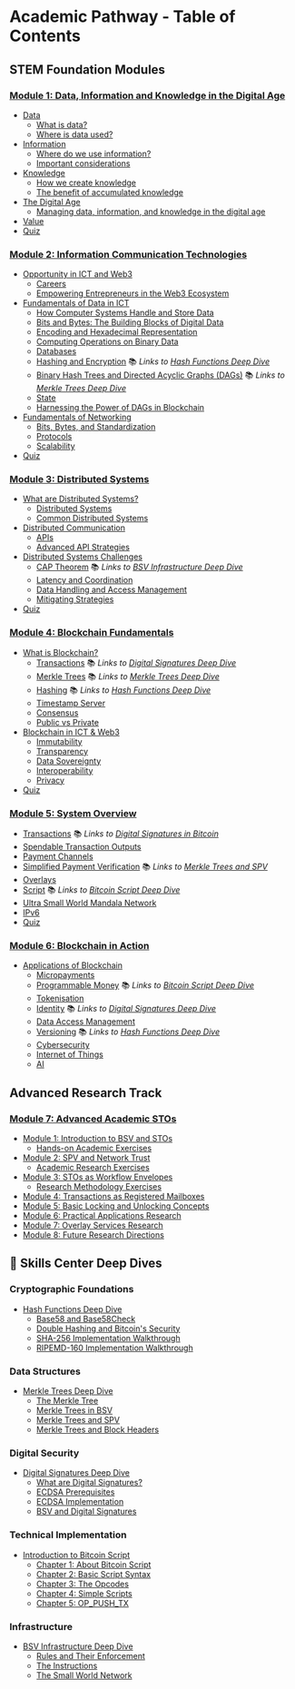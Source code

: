 # Academic Pathway - Table of Contents

## STEM Foundation Modules

### [Module 1: Data, Information and Knowledge in the Digital Age](01-data-information-knowledge/README.md)
* [Data](01-data-information-knowledge/data/README.md)
  * [What is data?](01-data-information-knowledge/data/what-is-data.md)
  * [Where is data used?](01-data-information-knowledge/data/where-is-data-used.md)
* [Information](01-data-information-knowledge/information/README.md)
  * [Where do we use information?](01-data-information-knowledge/information/where-do-we-use-information.md)
  * [Important considerations](01-data-information-knowledge/information/important-considerations.md)
* [Knowledge](01-data-information-knowledge/knowledge/README.md)
  * [How we create knowledge](01-data-information-knowledge/knowledge/how-we-create-knowledge.md)
  * [The benefit of accumulated knowledge](01-data-information-knowledge/knowledge/the-benefit-of-accumulated-knowledge.md)
* [The Digital Age](01-data-information-knowledge/the-digital-age/README.md)
  * [Managing data, information, and knowledge in the digital age](01-data-information-knowledge/the-digital-age/managing-data-information-and-knowledge-in-the-digital-age.md)
* [Value](01-data-information-knowledge/value.md)
* [Quiz](01-data-information-knowledge/quiz.md)

### [Module 2: Information Communication Technologies](02-information-communication-tech/README.md)
* [Opportunity in ICT and Web3](02-information-communication-tech/opportunity-in-ict-and-web3/README.md)
  * [Careers](02-information-communication-tech/opportunity-in-ict-and-web3/careers.md)
  * [Empowering Entrepreneurs in the Web3 Ecosystem](02-information-communication-tech/opportunity-in-ict-and-web3/empowering-entrepreneurs-in-the-web3-ecosystem.md)
* [Fundamentals of Data in ICT](02-information-communication-tech/fundamentals-of-data-in-ict/README.md)
  * [How Computer Systems Handle and Store Data](02-information-communication-tech/fundamentals-of-data-in-ict/how-computer-systems-handle-and-store-data.md)
  * [Bits and Bytes: The Building Blocks of Digital Data](02-information-communication-tech/fundamentals-of-data-in-ict/bits-and-bytes-the-building-blocks-of-digital-data.md)
  * [Encoding and Hexadecimal Representation](02-information-communication-tech/fundamentals-of-data-in-ict/encoding-and-hexadecimal-representation.md)
  * [Computing Operations on Binary Data](02-information-communication-tech/fundamentals-of-data-in-ict/computing-operations-on-binary-data.md)
  * [Databases](02-information-communication-tech/fundamentals-of-data-in-ict/databases.md)
  * [Hashing and Encryption](02-information-communication-tech/fundamentals-of-data-in-ict/hashing-and-encryption.md) 📚 *Links to [Hash Functions Deep Dive](../../skills-center/bsv-academy/hash-functions/README.md)*
  * [Binary Hash Trees and Directed Acyclic Graphs (DAGs)](02-information-communication-tech/fundamentals-of-data-in-ict/binary-hash-trees-and-directed-acyclic-graphs-dags.md) 📚 *Links to [Merkle Trees Deep Dive](../../skills-center/bsv-academy/merkle-trees/README.md)*
  * [State](02-information-communication-tech/fundamentals-of-data-in-ict/state.md)
  * [Harnessing the Power of DAGs in Blockchain](02-information-communication-tech/fundamentals-of-data-in-ict/harnessing-the-power-of-dags-in-blockchain.md)
* [Fundamentals of Networking](02-information-communication-tech/fundamentals-of-networking/README.md)
  * [Bits, Bytes, and Standardization](02-information-communication-tech/fundamentals-of-networking/bits-bytes-and-standardization.md)
  * [Protocols](02-information-communication-tech/fundamentals-of-networking/protocols.md)
  * [Scalability](02-information-communication-tech/fundamentals-of-networking/scalability.md)
* [Quiz](02-information-communication-tech/quiz.md)

### [Module 3: Distributed Systems](03-distributed-systems/README.md)
* [What are Distributed Systems?](03-distributed-systems/what-are-distributed-systems/README.md)
  * [Distributed Systems](03-distributed-systems/what-are-distributed-systems/distributed-systems.md)
  * [Common Distributed Systems](03-distributed-systems/what-are-distributed-systems/common-distributed-systems.md)
* [Distributed Communication](03-distributed-systems/distributed-communication/README.md)
  * [APIs](03-distributed-systems/distributed-communication/apis.md)
  * [Advanced API Strategies](03-distributed-systems/distributed-communication/advanced-api-strategies.md)
* [Distributed Systems Challenges](03-distributed-systems/distributed-systems-challenges/README.md)
  * [CAP Theorem](03-distributed-systems/distributed-systems-challenges/cap-theorem.md) 📚 *Links to [BSV Infrastructure Deep Dive](../../skills-center/bsv-academy/bsv-infrastructure/README.md)*
  * [Latency and Coordination](03-distributed-systems/distributed-systems-challenges/latency-and-coordination.md)
  * [Data Handling and Access Management](03-distributed-systems/distributed-systems-challenges/data-handling-and-access-management.md)
  * [Mitigating Strategies](03-distributed-systems/distributed-systems-challenges/mitigating-strategies.md)
* [Quiz](03-distributed-systems/quiz.md)

### [Module 4: Blockchain Fundamentals](04-blockchain-fundamentals/README.md)
* [What is Blockchain?](04-blockchain-fundamentals/what-is-blockchain/README.md)
  * [Transactions](04-blockchain-fundamentals/what-is-blockchain/transactions.md) 📚 *Links to [Digital Signatures Deep Dive](../../skills-center/bsv-academy/digital-signatures/README.md)*
  * [Merkle Trees](04-blockchain-fundamentals/what-is-blockchain/merkle-trees.md) 📚 *Links to [Merkle Trees Deep Dive](../../skills-center/bsv-academy/merkle-trees/README.md)*
  * [Hashing](04-blockchain-fundamentals/what-is-blockchain/hashing.md) 📚 *Links to [Hash Functions Deep Dive](../../skills-center/bsv-academy/hash-functions/README.md)*
  * [Timestamp Server](04-blockchain-fundamentals/what-is-blockchain/timestamp-server.md)
  * [Consensus](04-blockchain-fundamentals/what-is-blockchain/consensus.md)
  * [Public vs Private](04-blockchain-fundamentals/what-is-blockchain/public-vs-private.md)
* [Blockchain in ICT & Web3](04-blockchain-fundamentals/blockchain-in-ict-and-web3/README.md)
  * [Immutability](04-blockchain-fundamentals/blockchain-in-ict-and-web3/immutability.md)
  * [Transparency](04-blockchain-fundamentals/blockchain-in-ict-and-web3/transparency.md)
  * [Data Sovereignty](04-blockchain-fundamentals/blockchain-in-ict-and-web3/data-sovereignty.md)
  * [Interoperability](04-blockchain-fundamentals/blockchain-in-ict-and-web3/interoperability.md)
  * [Privacy](04-blockchain-fundamentals/blockchain-in-ict-and-web3/privacy.md)
* [Quiz](04-blockchain-fundamentals/quiz.md)

### [Module 5: System Overview](05-system-overview/README.md)
* [Transactions](05-system-overview/transactions.md) 📚 *Links to [Digital Signatures in Bitcoin](../../skills-center/bsv-academy/digital-signatures/bsv-and-digital-signatures/README.md)*
* [Spendable Transaction Outputs](05-system-overview/spendable-transaction-outputs.md)
* [Payment Channels](05-system-overview/payment-channels.md)
* [Simplified Payment Verification](05-system-overview/simplified-payment-verification.md) 📚 *Links to [Merkle Trees and SPV](../../skills-center/bsv-academy/merkle-trees/merkle-trees-and-simplified-payment-verification/README.md)*
* [Overlays](05-system-overview/overlays.md)
* [Script](05-system-overview/script.md) 📚 *Links to [Bitcoin Script Deep Dive](../../skills-center/bsv-academy/introduction-to-bitcoin-script/README.md)*
* [Ultra Small World Mandala Network](05-system-overview/ultra-small-world-mandala-network.md)
* [IPv6](05-system-overview/ipv6.md)
* [Quiz](05-system-overview/quiz.md)

### [Module 6: Blockchain in Action](06-blockchain-in-action/README.md)
* [Applications of Blockchain](06-blockchain-in-action/applications-of-blockchain/README.md)
  * [Micropayments](06-blockchain-in-action/applications-of-blockchain/micropayments.md)
  * [Programmable Money](06-blockchain-in-action/applications-of-blockchain/programmable-money.md) 📚 *Links to [Bitcoin Script Deep Dive](../../skills-center/bsv-academy/introduction-to-bitcoin-script/README.md)*
  * [Tokenisation](06-blockchain-in-action/applications-of-blockchain/tokenisation.md)
  * [Identity](06-blockchain-in-action/applications-of-blockchain/identity.md) 📚 *Links to [Digital Signatures Deep Dive](../../skills-center/bsv-academy/digital-signatures/README.md)*
  * [Data Access Management](06-blockchain-in-action/applications-of-blockchain/data-access-management.md)
  * [Versioning](06-blockchain-in-action/applications-of-blockchain/versioning.md) 📚 *Links to [Hash Functions Deep Dive](../../skills-center/bsv-academy/hash-functions/README.md)*
  * [Cybersecurity](06-blockchain-in-action/applications-of-blockchain/cybersecurity.md)
  * [Internet of Things](06-blockchain-in-action/applications-of-blockchain/internet-of-things.md)
  * [AI](06-blockchain-in-action/applications-of-blockchain/ai.md)

## Advanced Research Track

### [Module 7: Advanced Academic STOs](05-advanced-academic-stos/table-of-contents/README.md)
* [Module 1: Introduction to BSV and STOs](05-advanced-academic-stos/table-of-contents/module-1-introduction-to-bsv-and-the-concept-of-spendable-transaction-outputs-stos/README.md)
  * [Hands-on Academic Exercises](05-advanced-academic-stos/table-of-contents/module-1-introduction-to-bsv-and-the-concept-of-spendable-transaction-outputs-stos/module-1-hands-on-exercises.md)
* [Module 2: SPV and Network Trust](05-advanced-academic-stos/table-of-contents/module-2-simplified-payment-verification-spv-and-network-trust/README.md)
  * [Academic Research Exercises](05-advanced-academic-stos/table-of-contents/module-2-simplified-payment-verification-spv-and-network-trust/module-2-hands-on-exercises.md)
* [Module 3: STOs as Workflow Envelopes](05-advanced-academic-stos/table-of-contents/module-3-spendable-transaction-outputs-stos-as-workflow-envelopes/README.md)
  * [Research Methodology Exercises](05-advanced-academic-stos/table-of-contents/module-3-spendable-transaction-outputs-stos-as-workflow-envelopes/module-3-hands-on-exercises-building-on-the-digital-envelopes-and-ordered-mail-bag-analogy.md)
* [Module 4: Transactions as Registered Mailboxes](05-advanced-academic-stos/table-of-contents/module-4-transactions-as-registered-mail-bags-and-stos-as-envelopes-in-digital-workflows.md)
* [Module 5: Basic Locking and Unlocking Concepts](05-advanced-academic-stos/table-of-contents/module-5-basic-locking-and-unlocking-concepts-for-sto-security.md)
* [Module 6: Practical Applications Research](05-advanced-academic-stos/table-of-contents/module-6-practical-applications-of-stos-and-payment-channels.md)
* [Module 7: Overlay Services Research](05-advanced-academic-stos/table-of-contents/module-7-overlay-services-managing-stos-in-dedicated-business-environments.md)
* [Module 8: Future Research Directions](05-advanced-academic-stos/table-of-contents/module-8-the-future-of-stos-in-distributed-systems-and-peer-to-peer-networks.md)

## 🔬 Skills Center Deep Dives

### Cryptographic Foundations
* [Hash Functions Deep Dive](../../skills-center/bsv-academy/hash-functions/README.md)
  * [Base58 and Base58Check](../../skills-center/bsv-academy/hash-functions/base58-and-base58check/README.md)
  * [Double Hashing and Bitcoin's Security](../../skills-center/bsv-academy/hash-functions/doubla-hashing-and-bitcoins-security/README.md)
  * [SHA-256 Implementation Walkthrough](../../skills-center/bsv-academy/hash-functions/walkthrough-implementation-of-sha-256-in-golang/README.md)
  * [RIPEMD-160 Implementation Walkthrough](../../skills-center/bsv-academy/hash-functions/walkthrough-implementation-of-ripemd-160-in-golang/README.md)

### Data Structures
* [Merkle Trees Deep Dive](../../skills-center/bsv-academy/merkle-trees/README.md)
  * [The Merkle Tree](../../skills-center/bsv-academy/merkle-trees/the-merkle-tree/README.md)
  * [Merkle Trees in BSV](../../skills-center/bsv-academy/merkle-trees/merkles-trees-in-bsv/README.md)
  * [Merkle Trees and SPV](../../skills-center/bsv-academy/merkle-trees/merkle-trees-and-simplified-payment-verification/README.md)
  * [Merkle Trees and Block Headers](../../skills-center/bsv-academy/merkle-trees/merkle-trees-and-the-block-header/README.md)

### Digital Security
* [Digital Signatures Deep Dive](../../skills-center/bsv-academy/digital-signatures/README.md)
  * [What are Digital Signatures?](../../skills-center/bsv-academy/digital-signatures/what-are-digital-signatures/README.md)
  * [ECDSA Prerequisites](../../skills-center/bsv-academy/digital-signatures/ecdsa-prerequisites/README.md)
  * [ECDSA Implementation](../../skills-center/bsv-academy/digital-signatures/ecdsa/README.md)
  * [BSV and Digital Signatures](../../skills-center/bsv-academy/digital-signatures/bsv-and-digital-signatures/README.md)

### Technical Implementation
* [Introduction to Bitcoin Script](../../skills-center/bsv-academy/introduction-to-bitcoin-script/README.md)
  * [Chapter 1: About Bitcoin Script](../../skills-center/bsv-academy/introduction-to-bitcoin-script/chapter-1-about-bitcoin-script/README.md)
  * [Chapter 2: Basic Script Syntax](../../skills-center/bsv-academy/introduction-to-bitcoin-script/chapter-2-basic-script-syntax/README.md)
  * [Chapter 3: The Opcodes](../../skills-center/bsv-academy/introduction-to-bitcoin-script/chapter-3-the-opcodes/README.md)
  * [Chapter 4: Simple Scripts](../../skills-center/bsv-academy/introduction-to-bitcoin-script/chapter-4-simple-scripts/README.md)
  * [Chapter 5: OP_PUSH_TX](../../skills-center/bsv-academy/introduction-to-bitcoin-script/chapter-5-op_push_tx/README.md)

### Infrastructure
* [BSV Infrastructure Deep Dive](../../skills-center/bsv-academy/bsv-infrastructure/README.md)
  * [Rules and Their Enforcement](../../skills-center/bsv-academy/bsv-infrastructure/rules-and-their-enforcement/README.md)
  * [The Instructions](../../skills-center/bsv-academy/bsv-infrastructure/the-instructions/README.md)
  * [The Small World Network](../../skills-center/bsv-academy/bsv-infrastructure/the-small-world-network/README.md)